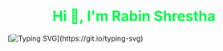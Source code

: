 <h1 align="center" style="color: #00F747FF;">Hi 👋, I'm Rabin Shrestha</h1>

[![Typing SVG](https://readme-typing-svg.demolab.com?font=Fira+Code&weight=450&size=26&duration=2000&pause=1000&color=00F747&center=true&vCenter=true&width=850&lines=Hello+Folks!!+%F0%9F%91%8B%F0%9F%91%8B;I'm+a+CSE+Undergraduate%2C;A+Web+Developer(HTML%2C+Bootstrap%2C+React+Js%2C+Wordpress);Passionate+AI%2C+Data+Science%2C+ML+Learner..)](https://git.io/typing-svg)
